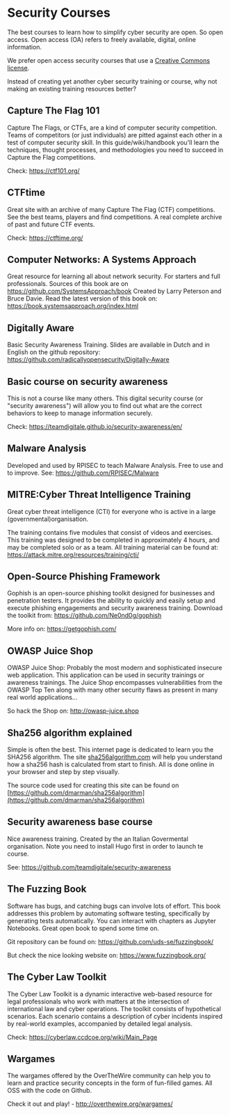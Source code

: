 # Security Courses

The best courses to learn how to simplify cyber security
are open. So open access. Open access (OA) refers to freely available, digital, online information.

We prefer open access security courses that use a [Creative Commons license](https://creativecommons.org/).

Instead of creating yet another cyber security training or course, why not making an existing training resources better? 

## Capture The Flag 101 

Capture The Flags, or CTFs, are a kind of computer security competition. Teams of competitors (or just individuals) are pitted against each other in a test of computer security skill.
In this guide/wiki/handbook you'll learn the techniques, thought processes, and methodologies you need to succeed in Capture the Flag competitions.

Check: https://ctf101.org/ 

## CTFtime

Great site with an archive of many Capture The Flag (CTF) competitions. See the best teams, players and find  competitions. 
A real complete archive of past and future CTF events.

Check: https://ctftime.org/

## Computer Networks: A Systems Approach

Great resource for learning all about network security. For starters and
full professionals. Sources of this book are on
<https://github.com/SystemsApproach/book> Created by Larry Peterson and
Bruce Davie. Read the latest version of this book on:
<https://book.systemsapproach.org/index.html>

## Digitally Aware

Basic Security Awareness Training. Slides are available in Dutch and in
English on the github repository: https://github.com/radicallyopensecurity/Digitally-Aware

## Basic course on security awareness

This is not a course like many others. This digital security course (or
"security awareness") will allow you to find out what are the correct
behaviors to keep to manage information securely.

Check:
https://teamdigitale.github.io/security-awareness/en/

## Malware Analysis

Developed and used by RPISEC to teach Malware Analysis. Free to use and
to improve. See: https://github.com/RPISEC/Malware

## MITRE:Cyber Threat Intelligence Training

Great cyber threat intelligence (CTI) for everyone who is active in a
large (governmental)organisation.

The training contains five modules that consist of videos and exercises.
This training was designed to be completed in approximately 4 hours, and
may be completed solo or as a team. All training material can be found
at: https://attack.mitre.org/resources/training/cti/

## Open-Source Phishing Framework

Gophish is an open-source phishing toolkit designed for businesses and
penetration testers. It provides the ability to quickly and easily setup
and execute phishing engagements and security awareness training.
Download the toolkit from: https://github.com/Ne0nd0g/gophish

More info on: https://getgophish.com/

## OWASP Juice Shop

OWASP Juice Shop: Probably the most modern and sophisticated insecure
web application. This application can be used in security trainings or
awareness trainings. The Juice Shop encompasses vulnerabilities from the
OWASP Top Ten along with many other security flaws as present in many
real world applications\... 

So hack the Shop on: http://owasp-juice.shop 

## Sha256 algorithm explained

Simple is often the best. This internet page is dedicated to learn you the SHA256 algorithm. 
The site [sha256algorithm.com](https://sha256algorithm.com/) will help you understand how a sha256 hash is calculated from start to finish. 
All is done online in your browser and step by step visually. 

The source code used for creating this site can be found on [https://github.com/dmarman/sha256algorithm](https://github.com/dmarman/sha256algorithm)

## Security awareness base course

Nice awareness training. Created by the an Italian Govermental
organisation. Note you need to install Hugo first in order to launch te
course. 

See: https://github.com/teamdigitale/security-awareness

## The Fuzzing Book

Software has bugs, and catching bugs can involve lots of effort. This
book addresses this problem by automating software testing, specifically
by generating tests automatically. You can interact with chapters as
Jupyter Notebooks. Great open book to spend some time on. 

Git repository can be found on: https://github.com/uds-se/fuzzingbook/

But check the nice looking website on: https://www.fuzzingbook.org/

## The Cyber Law Toolkit

The Cyber Law Toolkit is a dynamic interactive web-based resource for
legal professionals who work with matters at the intersection of
international law and cyber operations. The toolkit consists of
hypothetical scenarios. Each scenario contains a description of cyber
incidents inspired by real-world examples, accompanied by detailed legal
analysis. 

Check: https://cyberlaw.ccdcoe.org/wiki/Main_Page


## Wargames

The wargames offered by the OverTheWire community can help you to learn
and practice security concepts in the form of fun-filled games. All OSS
with the code on Github. 

Check it out and play! - http://overthewire.org/wargames/


